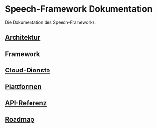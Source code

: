 # Speech-Framework Dokumentation

Die Dokumentation des Speech-Frameworks:

## [Architektur](./design/Design.md)

## [Framework](./framework/Framework.md)

## [Cloud-Dienste](./cloud/Cloud.md)

## [Plattformen](./platform/README.md)

## [API-Referenz](./api/index.html)

## [Roadmap](./roadmap/Roadmap-2020.md)
